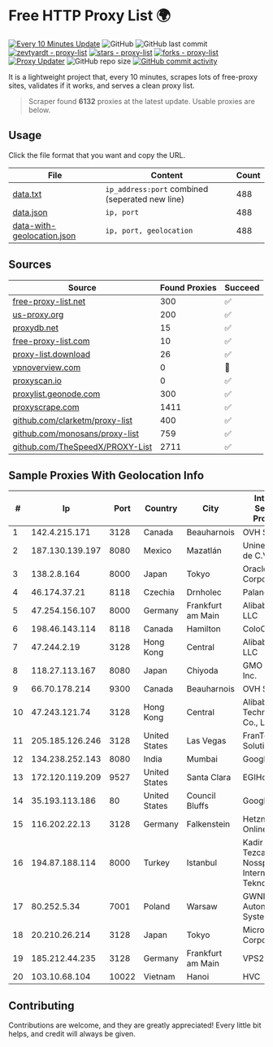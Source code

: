 
# Free HTTP Proxy List 🌍

[![Every 10 Minutes Update](https://github.com/mertguvencli/http-proxy-list/actions/workflows/main.yml/badge.svg?branch=main)](https://github.com/mertguvencli/http-proxy-list/actions/workflows/main.yml)
![GitHub](https://img.shields.io/github/license/mertguvencli/http-proxy-list)
![GitHub last commit](https://img.shields.io/github/last-commit/mertguvencli/http-proxy-list)
[![zevtyardt - proxy-list](https://img.shields.io/static/v1?label=zevtyardt&message=proxy-list&color=blue&logo=github)](https://github.com/zevtyardt/proxy-list "Go to GitHub repo")
[![stars - proxy-list](https://img.shields.io/github/stars/zevtyardt/proxy-list?style=social)](https://github.com/zevtyardt/proxy-list)
[![forks - proxy-list](https://img.shields.io/github/forks/zevtyardt/proxy-list?style=social)](https://github.com/zevtyardt/proxy-list)
[![Proxy Updater](https://github.com/zevtyardt/proxy-list/workflows/Proxy%20Updater/badge.svg)](https://github.com/zevtyardt/proxy-list/actions?query=workflow:"Proxy+Updater")
![GitHub repo size](https://img.shields.io/github/repo-size/zevtyardt/proxy-list)
[![GitHub commit activity](https://img.shields.io/github/commit-activity/m/zevtyardt/proxy-list?logo=commits)](https://github.com/zevtyardt/proxy-list/commits/main)

It is a lightweight project that, every 10 minutes, scrapes lots of free-proxy sites, validates if it works, and serves a clean proxy list.

> Scraper found **6132** proxies at the latest update. Usable proxies are below.

## Usage

Click the file format that you want and copy the URL.

|File|Content|Count|
|----|-------|-----|
|[data.txt](https://raw.githubusercontent.com/mertguvencli/http-proxy-list/main/proxy-list/data.txt)|`ip_address:port` combined (seperated new line)|488|
|[data.json](https://raw.githubusercontent.com/mertguvencli/http-proxy-list/main/proxy-list/data.json)|`ip, port`|488|
|[data-with-geolocation.json](https://raw.githubusercontent.com/mertguvencli/http-proxy-list/main/proxy-list/data-with-geolocation.json)|`ip, port, geolocation`|488|

## Sources

|Source|Found Proxies|Succeed|
|------|-------------|-------|
|[free-proxy-list.net](https://free-proxy-list.net)|300|✅|
|[us-proxy.org](https://www.us-proxy.org)|200|✅|
|[proxydb.net](http://proxydb.net)|15|✅|
|[free-proxy-list.com](https://free-proxy-list.com/?page=&port=&type%5B%5D=http&type%5B%5D=https&up_time=0&search=Search)|10|✅|
|[proxy-list.download](https://www.proxy-list.download/HTTP)|26|✅|
|[vpnoverview.com](https://vpnoverview.com/privacy/anonymous-browsing/free-proxy-servers)|0|🚫|
|[proxyscan.io](https://www.proxyscan.io)|0|✅|
|[proxylist.geonode.com](https://proxylist.geonode.com/api/proxy-list?limit=300&page=1&sort_by=lastChecked&sort_type=desc&protocols=http,https)|300|✅|
|[proxyscrape.com](https://api.proxyscrape.com/v2/?request=displayproxies&protocol=http&timeout=10000&country=all&ssl=all&anonymity=all)|1411|✅|
|[github.com/clarketm/proxy-list](https://raw.githubusercontent.com/clarketm/proxy-list/master/proxy-list-raw.txt)|400|✅|
|[github.com/monosans/proxy-list](https://raw.githubusercontent.com/monosans/proxy-list/main/proxies/http.txt)|759|✅|
|[github.com/TheSpeedX/PROXY-List](https://raw.githubusercontent.com/TheSpeedX/PROXY-List/master/http.txt)|2711|✅|


## Sample Proxies With Geolocation Info

|#|Ip|Port|Country|City|Internet Service Provider|
|-|--|----|-------|----|-------------------------|
|1|142.4.215.171|3128|Canada|Beauharnois|OVH SAS|
|2|187.130.139.197|8080|Mexico|Mazatlán|Uninet S.A. de C.V.|
|3|138.2.8.164|8000|Japan|Tokyo|Oracle Corporation|
|4|46.174.37.21|8118|Czechia|Drnholec|Palanet s.r.o.|
|5|47.254.156.107|8000|Germany|Frankfurt am Main|Alibaba.com LLC|
|6|198.46.143.114|8118|Canada|Hamilton|ColoCrossing|
|7|47.244.2.19|3128|Hong Kong|Central|Alibaba.com LLC|
|8|118.27.113.167|8080|Japan|Chiyoda|GMO Internet, Inc.|
|9|66.70.178.214|9300|Canada|Beauharnois|OVH SAS|
|10|47.243.121.74|3128|Hong Kong|Central|Alibaba (US) Technology Co., Ltd.|
|11|205.185.126.246|3128|United States|Las Vegas|FranTech Solutions|
|12|134.238.252.143|8080|India|Mumbai|Google LLC|
|13|172.120.119.209|9527|United States|Santa Clara|EGIHosting|
|14|35.193.113.186|80|United States|Council Bluffs|Google LLC|
|15|116.202.22.13|3128|Germany|Falkenstein|Hetzner Online GmbH|
|16|194.87.188.114|8000|Turkey|Istanbul|Kadir Huseyin Tezcan Nosspeed Internet Teknolojileri|
|17|80.252.5.34|7001|Poland|Warsaw|GWNET Autonomus System|
|18|20.210.26.214|3128|Japan|Tokyo|Microsoft Corporation|
|19|185.212.44.235|3128|Germany|Frankfurt am Main|VPS2day.com|
|20|103.10.68.104|10022|Vietnam|Hanoi|HVC|



## Contributing

Contributions are welcome, and they are greatly appreciated! Every
little bit helps, and credit will always be given.

